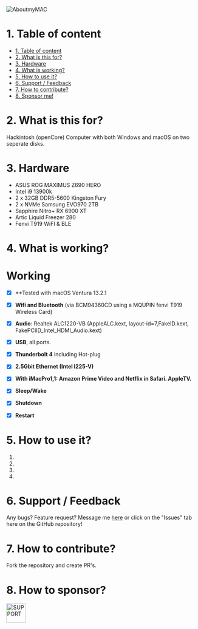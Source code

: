 
![AboutmyMAC](https://user-images.githubusercontent.com/73241309/223200474-f027d2f8-a6a7-4ed1-a5a4-4fd2f9893b48.PNG)


# 1. Table of content
- [1. Table of content](#1-table-of-content)
- [2. What is this for?](#2-what-is-this-for)
- [3. Hardware](#3-hardware)
- [4. What is working?](#4-what-is-working)
- [5. How to use it?](#5-how-to-use-it)
- [6. Support / Feedback](#6-support--feedback)
- [7. How to contribute?](#7-how-to-contribute)
- [8. Sponsor me!](#8-how-to-sponsor)

# 2. What is this for?
Hackintosh (openCore) Computer with both Windows and macOS on two seperate disks.


# 3. Hardware
- ASUS ROG MAXIMUS Z690 HERO
- Intel i9 13900k
- 2 x 32GB DDR5-5600 Kingston Fury
- 2 x NVMe Samsung EVO970 2TB
- Sapphire Nitro+ RX 6900 XT
- Artic Liquid Freezer 280
- Fenvi T919 WiFI & BLE

# 4. What is working?

# Working
- [x] **Tested with macOS Ventura 13.2.1
- [x] **Wifi and Bluetooth** (via BCM94360CD using a MQUPIN fenvi T919 Wireless Card)
- [x] **Audio**: Realtek ALC1220-VB (AppleALC.kext, layout-id=7,FakeID.kext, FakePCIID_Intel_HDMI_Audio.kext)
- [x] **USB**, all ports.
- [x] **Thunderbolt 4** including Hot-plug
- [x] **2.5Gbit Ethernet (Intel I225-V)**
- [x] **With iMacPro1,1: Amazon Prime Video and Netflix in Safari. AppleTV.** 
- [x] **Sleep/Wake**
- [x] **Shutdown**
- [x] **Restart**


# 5. How to use it?

1. 
2. 
3. 
4. 



# 6. Support / Feedback
Any bugs? Feature request? Message me [here](https://github.com/bangertech) or click on the "Issues" tab here on the GitHub repository!

# 7. How to contribute?

Fork the repository and create PR's.

# 8. How to sponsor?


<a href="https://www.paypal.com/cgi-bin/webscr?cmd=_s-xclick&hosted_button_id=FD26FHKRWS3US" target="_blank"><img src="https://pics.paypal.com/00/s/N2EwMzk4NzUtOTQ4Yy00Yjc4LWIwYmUtMTA3MWExNWIzYzMz/file.PNG" alt="SUPPORT" height="51"></a>


